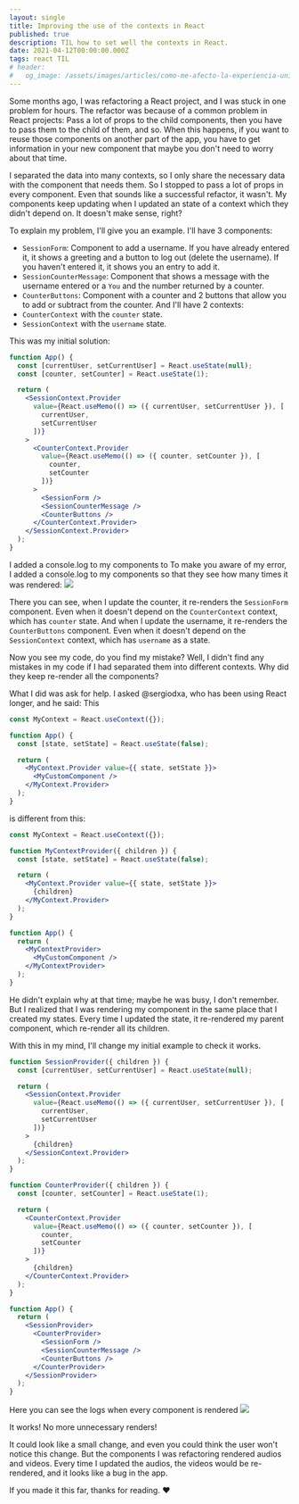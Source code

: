 ```yaml
---
layout: single
title: Improving the use of the contexts in React
published: true
description: TIL how to set well the contexts in React.
date: 2021-04-12T00:00:00.000Z
tags: react TIL
# header:
#   og_image: /assets/images/articles/como-me-afecto-la-experiencia-universitaria.png
---
```


Some months ago, I was refactoring a React project, and I was stuck in one problem for hours. The refactor was because of a common problem in React projects: Pass a lot of props to the child components, then you have to pass them to the child of them, and so. When this happens, if you want to reuse those components on another part of the app, you have to get information in your new component that maybe you don't need to worry about that time.

I separated the data into many contexts, so I only share the necessary data with the component that needs them. So I stopped to pass a lot of props in every component. Even that sounds like a successful refactor, it wasn't. My components keep updating when I updated an state of a context which they didn't depend on. It doesn't make sense, right?

To explain my problem, I'll give you an example.
I'll have 3 components:
- `SessionForm`: Component to add a username. If you have already entered it, it shows a greeting and a button to log out (delete the username). If you haven't entered it, it shows you an entry to add it.
- `SessionCounterMessage`: Component that shows a message with the username entered or a `You` and the number returned by a counter.
- `CounterButtons`: Component with a counter and 2 buttons that allow you to add or subtract from the counter.
And I'll have 2 contexts:
- `CounterContext` with the `counter` state.
- `SessionContext` with the `username` state.
 
This was my initial solution:
```jsx
function App() {
  const [currentUser, setCurrentUser] = React.useState(null);
  const [counter, setCounter] = React.useState(1);

  return (
    <SessionContext.Provider
      value={React.useMemo(() => ({ currentUser, setCurrentUser }), [
        currentUser,
        setCurrentUser
      ])}
    >
      <CounterContext.Provider
        value={React.useMemo(() => ({ counter, setCounter }), [
          counter,
          setCounter
        ])}
      >
        <SessionForm />
        <SessionCounterMessage />
        <CounterButtons />
      </CounterContext.Provider>
    </SessionContext.Provider>
  );
}
```

I added a console.log to my components to 
To make you aware of my error, I added a console.log to my components so that they see how many times it was rendered:
![](https://media.giphy.com/media/y2S7LixprI0B4ruvLF/giphy.gif)

There you can see, when I update the counter, it re-renders the `SessionForm` component. Even when it doesn't depend on the `CounterContext` context, which has `counter` state. 
And when I update the username, it re-renders the `CounterButtons` component. Even when it doesn't depend on the `SessionContext` context, which has `username` as a state.

Now you see my code, do you find my mistake?
Well, I didn't find any mistakes in my code if I had separated them into different contexts. Why did they keep re-render all the components?

What I did was ask for help. I asked @sergiodxa, who has been using React longer, and he said:
This
```jsx
const MyContext = React.useContext({});

function App() {
  const [state, setState] = React.useState(false);

  return (
    <MyContext.Provider value={{ state, setState }}>
      <MyCustomComponent />
    </MyContext.Provider>
  );
}
```
is different from this:
```jsx
const MyContext = React.useContext({});

function MyContextProvider({ children }) {
  const [state, setState] = React.useState(false);

  return (
    <MyContext.Provider value={{ state, setState }}>
      {children}
    </MyContext.Provider>
  );
}

function App() {
  return (
    <MyContextProvider>
      <MyCustomComponent />
    </MyContextProvider>
  );
}
```

He didn't explain why at that time; maybe he was busy, I don't remember. But I realized that I was rendering my component in the same place that I created my states. Every time I updated the state, it re-rendered my parent component, which re-render all its children.

With this in my mind, I'll change my initial example to check it works.
```jsx
function SessionProvider({ children }) {
  const [currentUser, setCurrentUser] = React.useState(null);

  return (
    <SessionContext.Provider
      value={React.useMemo(() => ({ currentUser, setCurrentUser }), [
        currentUser,
        setCurrentUser
      ])}
    >
      {children}
    </SessionContext.Provider>
  );
}

function CounterProvider({ children }) {
  const [counter, setCounter] = React.useState(1);

  return (
    <CounterContext.Provider
      value={React.useMemo(() => ({ counter, setCounter }), [
        counter,
        setCounter
      ])}
    >
      {children}
    </CounterContext.Provider>
  );
}

function App() {
  return (
    <SessionProvider>
      <CounterProvider>
        <SessionForm />
        <SessionCounterMessage />
        <CounterButtons />
      </CounterProvider>
    </SessionProvider>
  );
}
```

Here you can see the logs when every component is rendered
![](https://media.giphy.com/media/MFlh4fH3nvolLnNESL/giphy.gif)

It works! No more unnecessary renders!

It could look like a small change, and even you could think the user won't notice this change. But the components I was refactoring rendered audios and videos. Every time I updated the audios, the videos would be re-rendered, and it looks like a bug in the app.


If you made it this far, thanks for reading. ❤️



